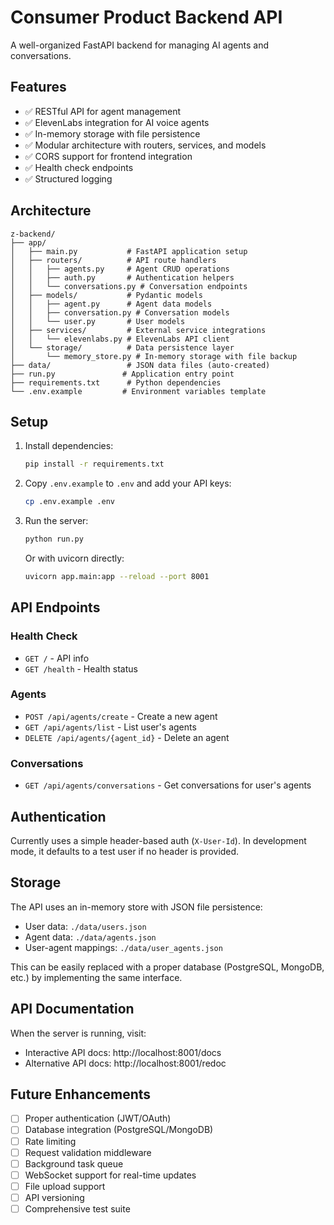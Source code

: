 # Consumer Product Backend API

A well-organized FastAPI backend for managing AI agents and conversations.

## Features

- ✅ RESTful API for agent management
- ✅ ElevenLabs integration for AI voice agents
- ✅ In-memory storage with file persistence
- ✅ Modular architecture with routers, services, and models
- ✅ CORS support for frontend integration
- ✅ Health check endpoints
- ✅ Structured logging

## Architecture

```
z-backend/
├── app/
│   ├── main.py           # FastAPI application setup
│   ├── routers/          # API route handlers
│   │   ├── agents.py     # Agent CRUD operations
│   │   ├── auth.py       # Authentication helpers
│   │   └── conversations.py # Conversation endpoints
│   ├── models/           # Pydantic models
│   │   ├── agent.py      # Agent data models
│   │   ├── conversation.py # Conversation models
│   │   └── user.py       # User models
│   ├── services/         # External service integrations
│   │   └── elevenlabs.py # ElevenLabs API client
│   └── storage/          # Data persistence layer
│       └── memory_store.py # In-memory storage with file backup
├── data/                 # JSON data files (auto-created)
├── run.py               # Application entry point
├── requirements.txt      # Python dependencies
└── .env.example         # Environment variables template
```

## Setup

1. Install dependencies:
   ```bash
   pip install -r requirements.txt
   ```

2. Copy `.env.example` to `.env` and add your API keys:
   ```bash
   cp .env.example .env
   ```

3. Run the server:
   ```bash
   python run.py
   ```

   Or with uvicorn directly:
   ```bash
   uvicorn app.main:app --reload --port 8001
   ```

## API Endpoints

### Health Check
- `GET /` - API info
- `GET /health` - Health status

### Agents
- `POST /api/agents/create` - Create a new agent
- `GET /api/agents/list` - List user's agents
- `DELETE /api/agents/{agent_id}` - Delete an agent

### Conversations
- `GET /api/agents/conversations` - Get conversations for user's agents

## Authentication

Currently uses a simple header-based auth (`X-User-Id`). In development mode, it defaults to a test user if no header is provided.

## Storage

The API uses an in-memory store with JSON file persistence:
- User data: `./data/users.json`
- Agent data: `./data/agents.json`
- User-agent mappings: `./data/user_agents.json`

This can be easily replaced with a proper database (PostgreSQL, MongoDB, etc.) by implementing the same interface.

## API Documentation

When the server is running, visit:
- Interactive API docs: http://localhost:8001/docs
- Alternative API docs: http://localhost:8001/redoc

## Future Enhancements

- [ ] Proper authentication (JWT/OAuth)
- [ ] Database integration (PostgreSQL/MongoDB)
- [ ] Rate limiting
- [ ] Request validation middleware
- [ ] Background task queue
- [ ] WebSocket support for real-time updates
- [ ] File upload support
- [ ] API versioning
- [ ] Comprehensive test suite